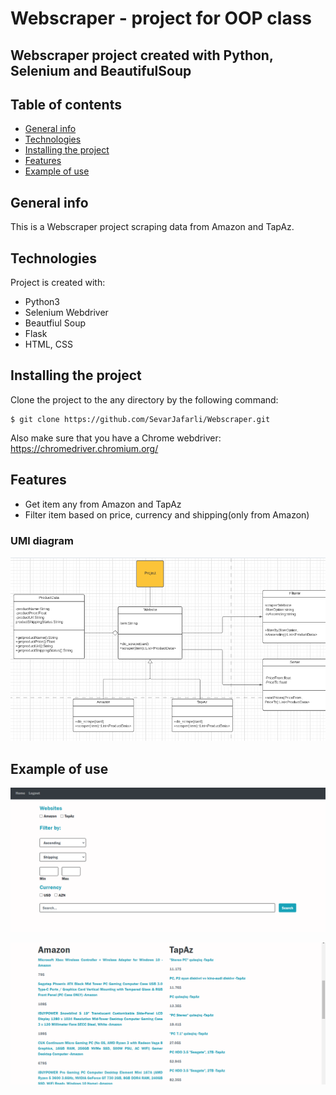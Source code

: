 # Webscraper - project for OOP class

## Webscraper project created with Python, Selenium and BeautifulSoup

## Table of contents

- [General info](#general_info)
- [Technologies](#technologies)
- [Installing the project](#setup)
- [Features](#features)
- [Example of use](#example_of_use)


## General info

This is a Webscraper project scraping data from Amazon and TapAz.

## Technologies

Project is created with:

- Python3
- Selenium Webdriver
- Beautfiul Soup
- Flask
- HTML, CSS

## Installing the project

Clone the project to the any directory by the following command:

```
$ git clone https://github.com/SevarJafarli/Webscraper.git
```

Also make sure that you have a Chrome webdriver: https://chromedriver.chromium.org/

## Features

- Get item any from Amazon and TapAz
- Filter item based on price, currency and shipping(only from Amazon)


### UMl diagram 
![UML](env/image/img3.png?raw=true "UML diagram")

## Example of use

![Website](env/image/img1.png?raw=true "Website Home Page")


![Search Result](env/image/img2.png?raw=true "Search Result")
